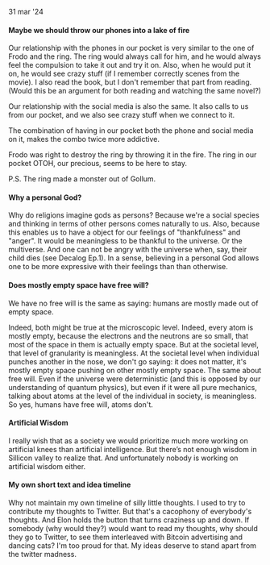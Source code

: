 

31 mar '24
#### Maybe we should throw our phones into a lake of fire

Our relationship with the phones in our pocket is very similar to the one of Frodo and the ring. The ring would always call for him, and he would always feel the compulsion to take it out and try it on. Also, when he would put it on, he would see crazy stuff (if I remember correctly scenes from the movie). I also read the book, but I don't remember that part from reading. (Would this be an argument for both reading and watching the same novel?)

Our relationship with the social media is also the same. It also calls to us from our pocket, and we also see crazy stuff when we connect to it. 

The combination of having in our pocket both the phone and social media on it, makes the combo twice more addictive. 

Frodo was right to destroy the ring by throwing it in the fire. The ring in our pocket OTOH, our precious, seems to be here to stay. 

P.S. The ring made a monster out of Gollum.



#### Why a personal God? 

Why do religions imagine gods as persons? Because we're a social species and thinking in terms of other persons comes naturally to us. Also, because this enables us to have a object for our feelings of "thankfulness" and "anger". It would be meaningless to be thankful to the universe. Or the multiverse. And one can not be angry with the universe when, say, their child dies (see Decalog Ep.1). In a sense, believing in a personal God allows one to be more expressive with their feelings than than otherwise. 

#### Does mostly empty space have free will? 

We have no free will is the same as saying: humans are mostly made out of empty space. 

Indeed, both might be true at the microscopic level. Indeed, every atom is mostly empty, because the electrons and the neutrons are so small, that most of the space in them is actually empty space. But at the societal level, that level of granularity is meaningless. At the societal level when individual punches another in the nose, we don't go saying: it does not matter, it's mostly empty space pushing on other mostly empty space. The same about free will. Even if the universe were deterministic (and this is opposed by our understanding of quantum physics), but even if it were all pure mechanics, talking about atoms at the level of the individual in society, is meaningless. So yes, humans have free will, atoms don't. 


#### Artificial Wisdom

I really wish that as a society we would prioritize much more working on artificial knees than artificial intelligence. But there’s not enough wisdom in Sillicon valley to realize that. And unfortunately nobody is working on artificial wisdom either. 


#### My own short text and idea timeline

Why not maintain my own timeline of silly little thoughts. I used to try to contribute my thoughts to Twitter. But that's a cacophony of everybody's thoughts. And Elon holds the button that turns craziness up and down. If somebody (why would they?) would want to read my thoughts, why should they go to Twitter, to see them interleaved with Bitcoin advertising and dancing cats? I'm too proud for that. My ideas deserve to stand apart from the twitter madness. 